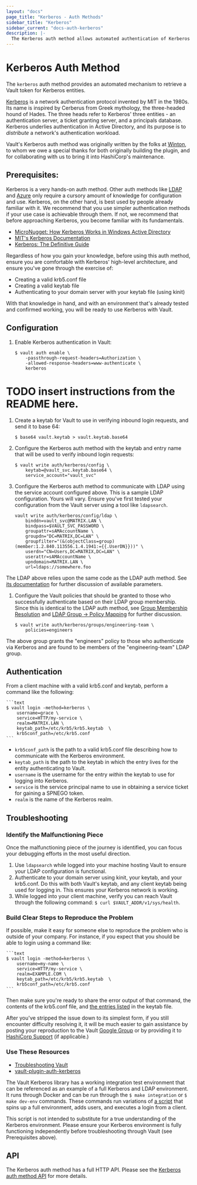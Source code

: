 ```yaml
---
layout: "docs"
page_title: "Kerberos - Auth Methods"
sidebar_title: "Kerberos"
sidebar_current: "docs-auth-kerberos"
description: |-
  The Kerberos auth method allows automated authentication of Kerberos entities.
---
```


# Kerberos Auth Method

The `kerberos` auth method provides an automated mechanism to retrieve
a Vault token for Kerberos entities.

[Kerberos](https://web.mit.edu/kerberos/) is a network authentication
protocol invented by MIT in the 1980s. Its name is inspired by Cerberus
from Greek mythology, the three-headed hound of Hades. The three heads
refer to Kerberos' three entities - an authentication server, a ticket
granting server, and a principals database. Kerberos underlies
authentication in Active Directory, and its purpose is to _distribute_
a network's authentication workload.

Vault's Kerberos auth method was originally written by the folks at 
[Winton](https://github.com/wintoncode), to whom we owe a special thanks
for both originally building the plugin, and for collaborating with us
to bring it into HashiCorp's maintenance.

## Prerequisites:

Kerberos is a very hands-on auth method. Other auth methods like 
[LDAP](https://www.vaultproject.io/docs/auth/ldap.html) and 
[Azure](https://www.vaultproject.io/docs/auth/azure.html) only require
a cursory amount of knowledge for configuration and use.
Kerberos, on the other hand, is best used by people already familiar
with it. We recommend that you use simpler authentication methods if
your use case is achievable through them. If not, we recommend that 
before approaching Kerberos, you become familiar with its fundamentals.

- [MicroNugget: How Kerberos Works in Windows Active Directory](https://www.youtube.com/watch?v=kp5d8Yv3-0c)
- [MIT's Kerberos Documentation](https://web.mit.edu/kerberos/)
- [Kerberos: The Definitive Guide](https://www.amazon.com/Kerberos-Definitive-Guide-ebook-dp-B004P1J81C/dp/B004P1J81C/ref=mt_kindle?_encoding=UTF8&me=&qid=1573685442)

Regardless of how you gain your knowledge, before using this auth method,
ensure you are comfortable with Kerberos' high-level architecture, and
ensure you've gone through the exercise of:

- Creating a valid krb5.conf file
- Creating a valid keytab file
- Authenticating to your domain server with your keytab file (using kinit)

With that knowledge in hand, and with an environment that's already tested
and confirmed working, you will be ready to use Kerberos with Vault.

## Configuration

1. Enable Kerberos authentication in Vault:

    ```text
    $ vault auth enable \
        -passthrough-request-headers=Authorization \
        -allowed-response-headers=www-authenticate \
        kerberos
    ```
   
# TODO insert instructions from the README here.
   
1. Create a keytab for Vault to use in verifying inbound
login requests, and send it to base 64:

    ```text
    $ base64 vault.keytab > vault.keytab.base64
    ```

1. Configure the Kerberos auth method with the keytab and 
entry name that will be used to verify inbound login 
requests:

    ```text
    $ vault write auth/kerberos/config \
        keytab=@vault_svc.keytab.base64 \
        service_account="vault_svc"
    ```
   
1. Configure the Kerberos auth method to communicate with
LDAP using the service account configured above. This is 
a sample LDAP configuration. Yours will vary. Ensure you've
first tested your configuration from the Vault server using 
a tool like `ldapsearch`.

    ```text
    vault write auth/kerberos/config/ldap \
        binddn=vault_svc@MATRIX.LAN \
        bindpass=$VAULT_SVC_PASSWORD \
        groupattr=sAMAccountName \
        groupdn="DC=MATRIX,DC=LAN" \
        groupfilter="(&(objectClass=group)(member:1.2.840.113556.1.4.1941:={{.UserDN}}))" \
        userdn="CN=Users,DC=MATRIX,DC=LAN" \
        userattr=sAMAccountName \
        upndomain=MATRIX.LAN \
        url=ldaps://somewhere.foo
    ```
   
The LDAP above relies upon the same code as the LDAP auth method.
See [its documentation](https://www.vaultproject.io/docs/auth/ldap.html) 
for further discussion of available parameters. 
   
1. Configure the Vault policies that should be granted to those 
who successfully authenticate based on their LDAP group membership.
Since this is identical to the LDAP auth method, see 
[Group Membership Resolution](https://www.vaultproject.io/docs/auth/ldap.html#group-membership-resolution)
and [LDAP Group -> Policy Mapping](https://www.vaultproject.io/docs/auth/ldap.html#ldap-group-gt-policy-mapping)
for further discussion.

    ```text
    $ vault write auth/kerberos/groups/engineering-team \
        policies=engineers
    ```

The above group grants the "engineers" policy to those who authenticate
via Kerberos and are found to be members of the "engineering-team" LDAP
group.

## Authentication

From a client machine with a valid krb5.conf and keytab, perform a command
like the following:

    ```text
    $ vault login -method=kerberos \
        username=grace \
        service=HTTP/my-service \
        realm=MATRIX.LAN \
        keytab_path=/etc/krb5/krb5.keytab  \
        krb5conf_path=/etc/krb5.conf
    ```

- `krb5conf_path` is the path to a valid krb5.conf file describing how to
communicate with the Kerberos environment.
- `keytab_path` is the path to the keytab in which the entry lives for the
entity authenticating to Vault.
- `username` is the username for the entry _within_ the keytab to use for 
logging into Kerberos.
- `service` is the service principal name to use in obtaining a service ticket for
gaining a SPNEGO token.
- `realm` is the name of the Kerberos realm.

## Troubleshooting

### Identify the Malfunctioning Piece

Once the malfunctioning piece of the journey is identified, you can focus
your debugging efforts in the most useful direction.

1. Use `ldapsearch` while logged into your machine hosting Vault to ensure
your LDAP configuration is functional.
2. Authenticate to your domain server using kinit, your keytab, and your 
krb5.conf. Do this with both Vault's keytab, and any client keytab being
used for logging in. This ensures your Kerberos network is working.
3. While logged into your client machine, verify you can reach Vault 
through the following command: `$ curl $VAULT_ADDR/v1/sys/health`.

### Build Clear Steps to Reproduce the Problem

If possible, make it easy for someone else to reproduce the problem who
is outside of your company. For instance, if you expect that you should 
be able to login using a command like:

    ```text
    $ vault login -method=kerberos \
        username=my-name \
        service=HTTP/my-service \
        realm=EXAMPLE.COM \
        keytab_path=/etc/krb5/krb5.keytab  \
        krb5conf_path=/etc/krb5.conf
    ```
    
Then make sure you're ready to share the error output of that command, the
contents of the krb5.conf file, and [the entries listed](https://docs.oracle.com/cd/E19683-01/806-4078/6jd6cjs1q/index.html)
in the keytab file.

After you've stripped the issue down to its simplest form, if you still
encounter difficulty resolving it, it will be much easier to gain assistance
by posting your reproduction to the Vault [Google Group](https://groups.google.com/forum/#!forum/vault-tool)
or by providing it to [HashiCorp Support](https://www.hashicorp.com/support.html) 
(if applicable.)

### Use These Resources

- [Troubleshooting Vault](https://learn.hashicorp.com/vault/operations/troubleshooting-vault)
- [vault-plugin-auth-kerberos](https://github.com/hashicorp/vault-plugin-auth-kerberos)

The Vault Kerberos library has a working integration test environment that
can be referenced as an example of a full Kerberos and LDAP environment. 
It runs through Docker and can be run through the `$ make integration` or 
`$ make dev-env` commands. These commands run variations of [a script](https://github.com/hashicorp/vault-plugin-auth-kerberos/blob/master/scripts/integration_env.sh)
that spins up a full environment, adds users, and executes a login from a 
client.

This script is not intended to substitute for a true understanding of the
Kerberos environment. Please ensure your Kerberos environment is fully 
functioning independently before troubleshooting through Vault (see 
Prerequisites above).

## API

The Kerberos auth method has a full HTTP API. Please see the
[Kerberos auth method API](/api/auth/kerberos/index.html) for more
details.
